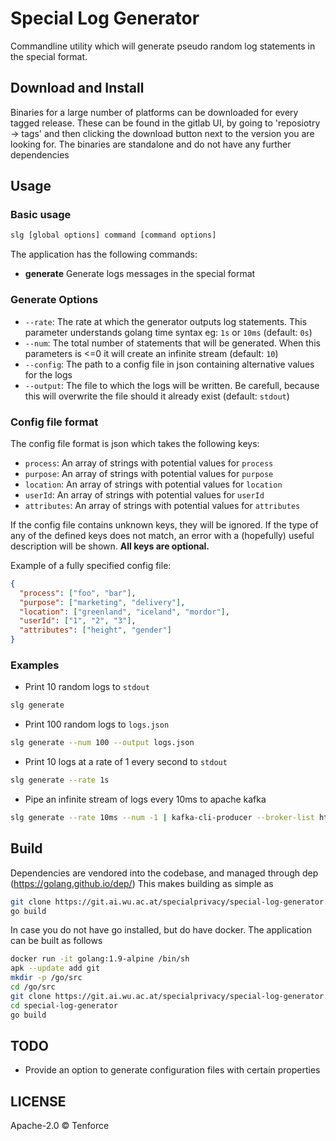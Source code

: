 # Special Log Generator
Commandline utility which will generate pseudo random log statements in the
special format.

## Download and Install
Binaries for a large number of platforms can be downloaded for every tagged release.
These can be found in the gitlab UI, by going to 'reposiotry -> tags' and then clicking the download button next to the version you are looking for.
The binaries are standalone and do not have any further dependencies

## Usage

### Basic usage
```bash
slg [global options] command [command options]
```

The application has the following commands:
- **generate** Generate logs messages in the special format

### Generate Options
- `--rate`: The rate at which the generator outputs log statements. This parameter understands golang time syntax eg: `1s` or `10ms` (default: `0s`)
- `--num`: The total number of statements that will be generated. When this parameters is <=0 it will create an infinite stream (default: `10`)
- `--config`: The path to a config file in json containing alternative values for the logs
- `--output`: The file to which the logs will be written. Be carefull, because this will overwrite the file should it already exist (default: `stdout`)

### Config file format
The config file format is json which takes the following keys:
- `process`: An array of strings with potential values for `process`
- `purpose`: An array of strings with potential values for `purpose`
- `location`: An array of strings with potential values for `location`
- `userId`: An array of strings with potential values for `userId`
- `attributes`: An array of strings with potential values for `attributes`

If the config file contains unknown keys, they will be ignored.
If the type of any of the defined keys does not match, an error with a (hopefully) useful description will be shown.
**All keys are optional.**

Example of a fully specified config file:

```json
{
  "process": ["foo", "bar"],
  "purpose": ["marketing", "delivery"],
  "location": ["greenland", "iceland", "mordor"],
  "userId": ["1", "2", "3"],
  "attributes": ["height", "gender"]
}
```

### Examples
- Print 10 random logs to `stdout`
```bash
slg generate
```
- Print 100 random logs to `logs.json`
```bash
slg generate --num 100 --output logs.json
```
- Print 10 logs at a rate of 1 every second to `stdout`
```bash
slg generate --rate 1s
```
- Pipe an infinite stream of logs every 10ms to apache kafka
```bash
slg generate --rate 10ms --num -1 | kafka-cli-producer --broker-list http://kafka:9300 --zookeeper http://zookeeper:2181 --topic special-logs
```

## Build
Dependencies are vendored into the codebase, and managed through dep (https://golang.github.io/dep/)
This makes building as simple as

```bash
git clone https://git.ai.wu.ac.at/specialprivacy/special-log-generator.git # Ensure this is somewhere on the $GOPATH
go build
```

In case you do not have go installed, but do have docker. The application can be built as follows
```bash
docker run -it golang:1.9-alpine /bin/sh
apk --update add git
mkdir -p /go/src
cd /go/src
git clone https://git.ai.wu.ac.at/specialprivacy/special-log-generator.git
cd special-log-generator
go build
```

## TODO
* Provide an option to generate configuration files with certain properties

## LICENSE
Apache-2.0 © Tenforce
